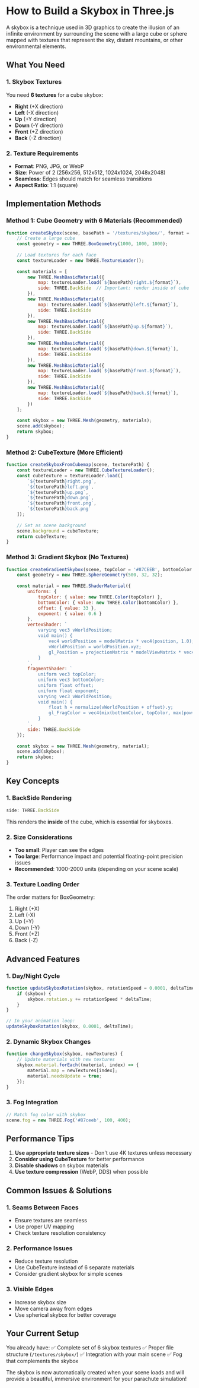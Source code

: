 # How to Build a Skybox in Three.js

A skybox is a technique used in 3D graphics to create the illusion of an infinite environment by surrounding the scene with a large cube or sphere mapped with textures that represent the sky, distant mountains, or other environmental elements.

## What You Need

### 1. Skybox Textures
You need **6 textures** for a cube skybox:
- **Right** (+X direction)
- **Left** (-X direction) 
- **Up** (+Y direction)
- **Down** (-Y direction)
- **Front** (+Z direction)
- **Back** (-Z direction)

### 2. Texture Requirements
- **Format**: PNG, JPG, or WebP
- **Size**: Power of 2 (256x256, 512x512, 1024x1024, 2048x2048)
- **Seamless**: Edges should match for seamless transitions
- **Aspect Ratio**: 1:1 (square)

## Implementation Methods

### Method 1: Cube Geometry with 6 Materials (Recommended)
```javascript
function createSkybox(scene, basePath = '/textures/skybox/', format = 'png') {
    // Create a large cube
    const geometry = new THREE.BoxGeometry(1000, 1000, 1000);
    
    // Load textures for each face
    const textureLoader = new THREE.TextureLoader();
    
    const materials = [
        new THREE.MeshBasicMaterial({ 
            map: textureLoader.load(`${basePath}right.${format}`),
            side: THREE.BackSide  // Important: render inside of cube
        }),
        new THREE.MeshBasicMaterial({ 
            map: textureLoader.load(`${basePath}left.${format}`),
            side: THREE.BackSide 
        }),
        new THREE.MeshBasicMaterial({ 
            map: textureLoader.load(`${basePath}up.${format}`),
            side: THREE.BackSide 
        }),
        new THREE.MeshBasicMaterial({ 
            map: textureLoader.load(`${basePath}down.${format}`),
            side: THREE.BackSide 
        }),
        new THREE.MeshBasicMaterial({ 
            map: textureLoader.load(`${basePath}front.${format}`),
            side: THREE.BackSide 
        }),
        new THREE.MeshBasicMaterial({ 
            map: textureLoader.load(`${basePath}back.${format}`),
            side: THREE.BackSide 
        })
    ];
    
    const skybox = new THREE.Mesh(geometry, materials);
    scene.add(skybox);
    return skybox;
}
```

### Method 2: CubeTexture (More Efficient)
```javascript
function createSkyboxFromCubemap(scene, texturePath) {
    const textureLoader = new THREE.CubeTextureLoader();
    const cubeTexture = textureLoader.load([
        `${texturePath}right.png`,
        `${texturePath}left.png`,
        `${texturePath}up.png`,
        `${texturePath}down.png`,
        `${texturePath}front.png`,
        `${texturePath}back.png`
    ]);
    
    // Set as scene background
    scene.background = cubeTexture;
    return cubeTexture;
}
```

### Method 3: Gradient Skybox (No Textures)
```javascript
function createGradientSkybox(scene, topColor = '#87CEEB', bottomColor = '#E0F6FF') {
    const geometry = new THREE.SphereGeometry(500, 32, 32);
    
    const material = new THREE.ShaderMaterial({
        uniforms: {
            topColor: { value: new THREE.Color(topColor) },
            bottomColor: { value: new THREE.Color(bottomColor) },
            offset: { value: 33 },
            exponent: { value: 0.6 }
        },
        vertexShader: `
            varying vec3 vWorldPosition;
            void main() {
                vec4 worldPosition = modelMatrix * vec4(position, 1.0);
                vWorldPosition = worldPosition.xyz;
                gl_Position = projectionMatrix * modelViewMatrix * vec4(position, 1.0);
            }
        `,
        fragmentShader: `
            uniform vec3 topColor;
            uniform vec3 bottomColor;
            uniform float offset;
            uniform float exponent;
            varying vec3 vWorldPosition;
            void main() {
                float h = normalize(vWorldPosition + offset).y;
                gl_FragColor = vec4(mix(bottomColor, topColor, max(pow(max(h, 0.0), exponent), 0.0)), 1.0);
            }
        `,
        side: THREE.BackSide
    });
    
    const skybox = new THREE.Mesh(geometry, material);
    scene.add(skybox);
    return skybox;
}
```

## Key Concepts

### 1. BackSide Rendering
```javascript
side: THREE.BackSide
```
This renders the **inside** of the cube, which is essential for skyboxes.

### 2. Size Considerations
- **Too small**: Player can see the edges
- **Too large**: Performance impact and potential floating-point precision issues
- **Recommended**: 1000-2000 units (depending on your scene scale)

### 3. Texture Loading Order
The order matters for BoxGeometry:
1. Right (+X)
2. Left (-X) 
3. Up (+Y)
4. Down (-Y)
5. Front (+Z)
6. Back (-Z)

## Advanced Features

### 1. Day/Night Cycle
```javascript
function updateSkyboxRotation(skybox, rotationSpeed = 0.0001, deltaTime = 0.016) {
    if (skybox) {
        skybox.rotation.y += rotationSpeed * deltaTime;
    }
}

// In your animation loop:
updateSkyboxRotation(skybox, 0.0001, deltaTime);
```

### 2. Dynamic Skybox Changes
```javascript
function changeSkybox(skybox, newTextures) {
    // Update materials with new textures
    skybox.material.forEach((material, index) => {
        material.map = newTextures[index];
        material.needsUpdate = true;
    });
}
```

### 3. Fog Integration
```javascript
// Match fog color with skybox
scene.fog = new THREE.Fog('#87ceeb', 100, 400);
```

## Performance Tips

1. **Use appropriate texture sizes** - Don't use 4K textures unless necessary
2. **Consider using CubeTexture** for better performance
3. **Disable shadows** on skybox materials
4. **Use texture compression** (WebP, DDS) when possible

## Common Issues & Solutions

### 1. Seams Between Faces
- Ensure textures are seamless
- Use proper UV mapping
- Check texture resolution consistency

### 2. Performance Issues
- Reduce texture resolution
- Use CubeTexture instead of 6 separate materials
- Consider gradient skybox for simple scenes

### 3. Visible Edges
- Increase skybox size
- Move camera away from edges
- Use spherical skybox for better coverage

## Your Current Setup

You already have:
✅ Complete set of 6 skybox textures
✅ Proper file structure (`/textures/skybox/`)
✅ Integration with your main scene
✅ Fog that complements the skybox

The skybox is now automatically created when your scene loads and will provide a beautiful, immersive environment for your parachute simulation!
